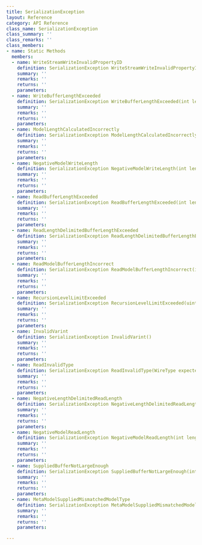 ```yaml
---
title: SerializationException
layout: Reference
category: API Reference
class_name: SerializationException
class_summary: ''
class_remarks: ''
class_members:
- name: Static Methods
  members:
  - name: WriteStreamWriteInvalidPropertyID
    definition: SerializationException WriteStreamWriteInvalidPropertyID(uint propertyID)
    summary: ''
    remarks: ''
    returns: ''
    parameters: 
  - name: WriteBufferLengthExceeded
    definition: SerializationException WriteBufferLengthExceeded(int length)
    summary: ''
    remarks: ''
    returns: ''
    parameters: 
  - name: ModelLengthCalculatedIncorrectly
    definition: SerializationException ModelLengthCalculatedIncorrectly(Type modelType, int actualLength, int calculatedLength)
    summary: ''
    remarks: ''
    returns: ''
    parameters: 
  - name: NegativeModelWriteLength
    definition: SerializationException NegativeModelWriteLength(int length)
    summary: ''
    remarks: ''
    returns: ''
    parameters: 
  - name: ReadBufferLengthExceeded
    definition: SerializationException ReadBufferLengthExceeded(int length)
    summary: ''
    remarks: ''
    returns: ''
    parameters: 
  - name: ReadLengthDelimitedBufferLengthExceeded
    definition: SerializationException ReadLengthDelimitedBufferLengthExceeded(int length)
    summary: ''
    remarks: ''
    returns: ''
    parameters: 
  - name: ReadModelBufferLengthIncorrect
    definition: SerializationException ReadModelBufferLengthIncorrect(int readLength, int expectedLength)
    summary: ''
    remarks: ''
    returns: ''
    parameters: 
  - name: RecursionLevelLimitExceeded
    definition: SerializationException RecursionLevelLimitExceeded(uint recursionLevelLimit)
    summary: ''
    remarks: ''
    returns: ''
    parameters: 
  - name: InvalidVarint
    definition: SerializationException InvalidVarint()
    summary: ''
    remarks: ''
    returns: ''
    parameters: 
  - name: ReadInvalidType
    definition: SerializationException ReadInvalidType(WireType expectedWireType, WireType wireType)
    summary: ''
    remarks: ''
    returns: ''
    parameters: 
  - name: NegativeLengthDelimitedReadLength
    definition: SerializationException NegativeLengthDelimitedReadLength(int length)
    summary: ''
    remarks: ''
    returns: ''
    parameters: 
  - name: NegativeModelReadLength
    definition: SerializationException NegativeModelReadLength(int length)
    summary: ''
    remarks: ''
    returns: ''
    parameters: 
  - name: SuppliedBufferNotLargeEnough
    definition: SerializationException SuppliedBufferNotLargeEnough(int length, int maxLength)
    summary: ''
    remarks: ''
    returns: ''
    parameters: 
  - name: MetaModelSuppliedMismatchedModelType
    definition: SerializationException MetaModelSuppliedMismatchedModelType(uint serverModelType, uint localModelType)
    summary: ''
    remarks: ''
    returns: ''
    parameters: 

---
```

